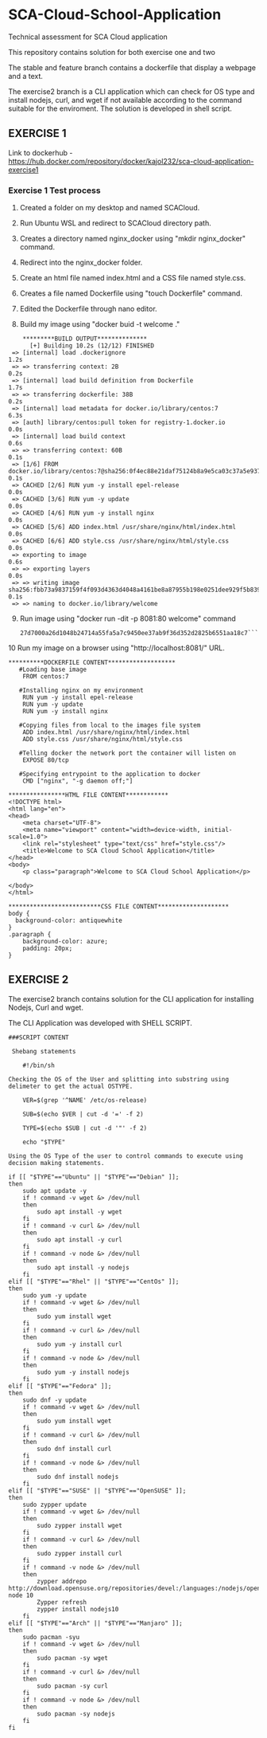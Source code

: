 # SCA-Cloud-School-Application
Technical assessment for SCA Cloud application

This repository contains solution for both exercise one and two

The stable and feature branch contains a dockerfile that display a webpage and a  text.

The exercise2 branch is a CLI application which can check for OS type and install nodejs, curl, and wget if not available according to the command suitable for the enviroment.
The solution is developed in shell script.

## EXERCISE 1

Link to dockerhub - https://hub.docker.com/repository/docker/kajol232/sca-cloud-application-exercise1

### Exercise 1 Test process

1. Created a folder on my desktop and named SCACloud.

2. Run Ubuntu WSL and redirect to SCACloud directory path.
3. Creates a directory named nginx_docker using "mkdir nginx_docker" command.
4. Redirect into the nginx_docker folder.
5. Create an html file named index.html and a CSS file named style.css.
6. Creates a file named Dockerfile using "touch Dockerfile" command.
7. Edited the Dockerfile through nano editor.
8. Build my image using "docker buid -t welcome ."

````
    *********BUILD OUTPUT**************
      [+] Building 10.2s (12/12) FINISHED
 => [internal] load .dockerignore                                                                 1.2s
 => => transferring context: 2B                                                                   0.2s
 => [internal] load build definition from Dockerfile                                              1.7s
 => => transferring dockerfile: 38B                                                               0.2s
 => [internal] load metadata for docker.io/library/centos:7                                       6.3s
 => [auth] library/centos:pull token for registry-1.docker.io                                     0.0s
 => [internal] load build context                                                                 0.6s
 => => transferring context: 60B                                                                  0.1s
 => [1/6] FROM docker.io/library/centos:7@sha256:0f4ec88e21daf75124b8a9e5ca03c37a5e937e0e108a255  0.1s
 => CACHED [2/6] RUN yum -y install epel-release                                                  0.0s
 => CACHED [3/6] RUN yum -y update                                                                0.0s
 => CACHED [4/6] RUN yum -y install nginx                                                         0.0s
 => CACHED [5/6] ADD index.html /usr/share/nginx/html/index.html                                  0.0s
 => CACHED [6/6] ADD style.css /usr/share/nginx/html/style.css                                    0.0s
 => exporting to image                                                                            0.6s
 => => exporting layers                                                                           0.0s
 => => writing image sha256:fbb73a9837159f4f093d4363d4048a4161be8a87955b198e0251dee929f5b839      0.1s
 => => naming to docker.io/library/welcome
````

9. Run image using "docker run -dit -p 8081:80 welcome" command
   ````*************RUN OUTPUT**********
   27d7000a26d1048b24714a55fa5a7c9450ee37ab9f36d352d2825b6551aa18c7````
   
10 Run my image on a browser using "http://localhost:8081/" URL.

````
**********DOCKERFILE CONTENT*******************
   #Loading base image
    FROM centos:7
    
   #Installing nginx on my environment
    RUN yum -y install epel-release
    RUN yum -y update
    RUN yum -y install nginx
    
   #Copying files from local to the images file system
    ADD index.html /usr/share/nginx/html/index.html
    ADD style.css /usr/share/nginx/html/style.css
    
   #Telling docker the network port the container will listen on
    EXPOSE 80/tcp

   #Specifying entrypoint to the application to docker
    CMD ["nginx", "-g daemon off;"]
  ````
    
````
****************HTML FILE CONTENT************
<!DOCTYPE html>
<html lang="en">
<head>
    <meta charset="UTF-8">
    <meta name="viewport" content="width=device-width, initial-scale=1.0">
	<link rel="stylesheet" type="text/css" href="style.css"/>
    <title>Welcome to SCA Cloud School Application</title>
</head>
<body>
    <p class="paragraph">Welcome to SCA Cloud School Application</p>
    
</body>
</html>
````

````
**************************CSS FILE CONTENT********************
body {
  background-color: antiquewhite
}
.paragraph {
	background-color: azure;
	padding: 20px;
}
````

## EXERCISE 2

The exercise2 branch contains solution for the CLI application for installing Nodejs, Curl and wget.

The CLI Application was developed with SHELL SCRIPT.
````
###SCRIPT CONTENT

 Shebang statements
 
	#!/bin/sh
	
Checking the OS of the User and splitting into substring using delimeter to get the actual OSTYPE.

	VER=$(grep '^NAME' /etc/os-release)
	
	SUB=$(echo $VER | cut -d '=' -f 2)
	
	TYPE=$(echo $SUB | cut -d '"' -f 2)
	
	echo "$TYPE"

Using the OS Type of the user to control commands to execute using decision making statements.

if [[ "$TYPE"=="Ubuntu" || "$TYPE"=="Debian" ]];
then
	sudo apt update -y
	if ! command -v wget &> /dev/null
	then
		sudo apt install -y wget
	fi
	if ! command -v curl &> /dev/null
	then
		sudo apt install -y curl
	fi
	if ! command -v node &> /dev/null
	then
		sudo apt install -y nodejs
	fi
elif [[ "$TYPE"=="Rhel" || "$TYPE"=="CentOs" ]];
then
	sudo yum -y update
	if ! command -v wget &> /dev/null
	then
		sudo yum install wget
	fi
	if ! command -v curl &> /dev/null
	then
		sudo yum -y install curl
	fi
	if ! command -v node &> /dev/null
	then
		sudo yum -y install nodejs
	fi
elif [[ "$TYPE"=="Fedora" ]];
then
	sudo dnf -y update
	if ! command -v wget &> /dev/null
	then
		sudo yum install wget
	fi
	if ! command -v curl &> /dev/null
	then
		sudo dnf install curl
	fi
	if ! command -v node &> /dev/null
	then
		sudo dnf install nodejs
	fi
elif [[ "$TYPE"=="SUSE" || "$TYPE"=="OpenSUSE" ]];
then
	sudo zypper update
	if ! command -v wget &> /dev/null
	then
		sudo zypper install wget
	fi
	if ! command -v curl &> /dev/null
	then
		sudo zypper install curl
	fi
	if ! command -v node &> /dev/null
	then
		zypper addrepo http://download.opensuse.org/repositories/devel:/languages:/nodejs/openSUSE_Leap_15.0 node 10
		Zypper refresh
		zypper install nodejs10
	fi
elif [[ "$TYPE"=="Arch" || "$TYPE"=="Manjaro" ]];
then
	sudo pacman -syu
	if ! command -v wget &> /dev/null
	then
		sudo pacman -sy wget
	fi
	if ! command -v curl &> /dev/null
	then
		sudo pacman -sy curl
	fi
	if ! command -v node &> /dev/null
	then
		sudo pacman -sy nodejs
	fi
fi
````
